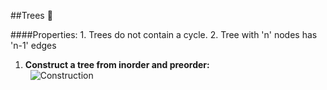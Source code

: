 ##Trees 🌳

####Properties:
    1.  Trees do not contain a cycle.
    2.  Tree with 'n' nodes has 'n-1' edges


1.  <b>Construct a tree from inorder and preorder:</b><br>
    &nbsp;
    ![Construction](https://user-images.githubusercontent.com/17683048/133401473-e725873b-8351-4a0b-a132-ce1b2ea5a485.png) 
    